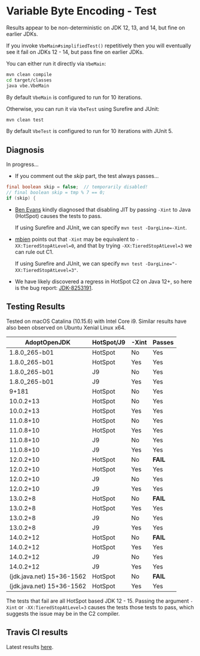 # Variable Byte Encoding - Test

Results appear to be non-deterministic on JDK 12, 13, and 14, but fine on earlier JDKs.

If you invoke `VbeMain#simplifiedTest()` repetitively then you will eventually see it fail on JDKs 12 - 14, but pass fine on earlier JDKs.

You can either run it directly via `VbeMain`:
```bash
mvn clean compile
cd target/classes
java vbe.VbeMain
```
By default `VbeMain` is configured to run for 10 iterations.

Otherwise, you can run it via `VbeTest` using Surefire and JUnit:
```bash
mvn clean test
```
By default `VbeTest` is configured to run for 10 iterations with JUnit 5.

## Diagnosis

In progress...

* If you comment out the *skip* part, the test always passes...
```java
final boolean skip = false;  // temporarily disabled!
// final boolean skip = tmp % 7 == 0;
if (skip) {
```

* [Ben Evans](https://github.com/kittylyst) kindly diagnosed that disabling JIT
by passing `-Xint` to Java (HotSpot) causes the tests to pass.
    
    If using Surefire and JUnit, we can specify `mvn test -DargLine=-Xint`.
    
* [mbien](https://github.com/) points out that `-Xint` may be equivalent to `-XX:TieredStopAtLevel=0`,
and that by trying `-XX:TieredStopAtLevel=3` we can rule out C1.

    If using Surefire and JUnit, we can specify `mvn test -DargLine="-XX:TieredStopAtLevel=3"`.

* We have likely discovered a regress in HotSpot C2 on Java 12+, so here is the bug report: [JDK-8253191](https://bugs.openjdk.java.net/browse/JDK-8253191).

## Testing Results

Tested on macOS Catalina (10.15.6) with Intel Core i9. Similar results have also been observed on Ubuntu Xenial Linux x64.

| AdoptOpenJDK  | HotSpot/J9 | -Xint | Passes |
|---------------|------------|-------|--------|
| 1.8.0_265-b01 | HotSpot    | No    | Yes    |
| 1.8.0_265-b01 | HotSpot    | Yes   | Yes    |
| 1.8.0_265-b01 | J9         | No    | Yes    |
| 1.8.0_265-b01 | J9         | Yes   | Yes    |
| 9+181         | HotSpot    | No    | Yes    |
| 10.0.2+13     | HotSpot    | No    | Yes    |
| 10.0.2+13     | HotSpot    | Yes   | Yes    |
| 11.0.8+10     | HotSpot    | No    | Yes    |
| 11.0.8+10     | HotSpot    | Yes   | Yes    |
| 11.0.8+10     | J9         | No    | Yes    |
| 11.0.8+10     | J9         | Yes   | Yes    |
| 12.0.2+10     | HotSpot    | No    | **FAIL**   |
| 12.0.2+10     | HotSpot    | Yes   | Yes    |
| 12.0.2+10     | J9         | No    | Yes    |
| 12.0.2+10     | J9         | Yes   | Yes    |
| 13.0.2+8      | HotSpot    | No    | **FAIL**   |
| 13.0.2+8      | HotSpot    | Yes   | Yes    |
| 13.0.2+8      | J9         | No    | Yes    |
| 13.0.2+8      | J9         | Yes   | Yes    |
| 14.0.2+12     | HotSpot    | No    | **FAIL**   |
| 14.0.2+12     | HotSpot    | Yes   | Yes    |
| 14.0.2+12     | J9         | No    | Yes    |
| 14.0.2+12     | J9         | Yes   | Yes    |
| (jdk.java.net) 15+36-1562    | HotSpot    | No    | **FAIL**   |
| (jdk.java.net) 15+36-1562    | HotSpot    | Yes   | Yes    |

The tests that fail are all HotSpot based JDK 12 - 15. Passing the argument `-Xint` or `-XX:TieredStopAtLevel=3` causes
the tests those tests to pass, which suggests the issue may be in the C2 compiler. 

## Travis CI results

Latest results [here](https://travis-ci.com/github/adamretter/vbe-test).
